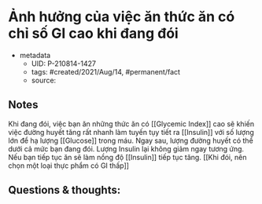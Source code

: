 # Ảnh hưởng của việc ăn thức ăn có chỉ số GI cao khi đang đói

- metadata
	- UID: P-210814-1427
	- tags: #created/2021/Aug/14, #permanent/fact 
	- source: 

## Notes
Khi đang đói, việc bạn ăn những thức ăn có [[Glycemic Index]] cao sẽ khiến việc đường huyết tăng rất nhanh làm tuyến tụy tiết ra [[Insulin]] với số lượng lớn để hạ lượng [[Glucose]] trong máu. Ngay sau, lượng đường huyết có thể dưới cả mức bạn đang đói. Lượng Insulin lại không giảm ngay tương ứng.
Nếu bạn tiếp tục ăn sẽ làm nồng độ [[Insulin]] tiếp tục tăng. [[Khi đói, nên chọn một loại thực phẩm có GI thấp]]

## Questions & thoughts:
